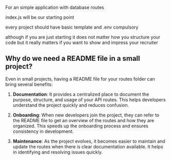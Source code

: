 For an simple application with database routes

index.js will be our starting point

every project should have basic template and .env compulsory

although if you are just starting it does not matter how you structure your code but it really matters if you want to show and impress your recruiter

## Why do we need a README file in a small project?

Even in small projects, having a README file for your routes folder can bring several benefits:

1. **Documentation**: It provides a centralized place to document the purpose, structure, and usage of your API routes. This helps developers understand the project quickly and reduces confusion.

2. **Onboarding**: When new developers join the project, they can refer to the README file to get an overview of the routes and how they are organized. This speeds up the onboarding process and ensures consistency in development.

3. **Maintenance**: As the project evolves, it becomes easier to maintain and update the routes when there is clear documentation available. It helps in identifying and resolving issues quickly.
